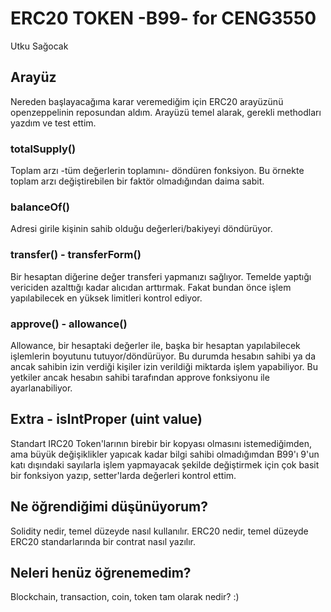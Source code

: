 # ERC20 TOKEN -B99- for CENG3550
Utku Sağocak

## Arayüz
Nereden başlayacağıma karar veremediğim için ERC20 arayüzünü openzeppelinin reposundan aldım. 
Arayüzü temel alarak, gerekli methodları yazdım ve test ettim.

### totalSupply()
Toplam arzı -tüm değerlerin toplamını- döndüren fonksiyon. Bu örnekte toplam arzı değiştirebilen bir faktör olmadığından daima sabit.

### balanceOf()
   Adresi girile kişinin sahib olduğu değerleri/bakiyeyi döndürüyor.

### transfer() - transferForm()
Bir hesaptan diğerine değer transferi yapmanızı sağlıyor. Temelde yaptığı vericiden azalttığı kadar alıcıdan arttırmak. Fakat bundan önce işlem yapılabilecek en yüksek limitleri kontrol ediyor.

### approve() - allowance()
Allowance, bir hesaptaki değerler ile, başka bir hesaptan yapılabilecek işlemlerin boyutunu tutuyor/döndürüyor. Bu durumda hesabın sahibi ya da ancak sahibin izin verdiği kişiler izin verildiği miktarda işlem yapabiliyor.
Bu yetkiler ancak hesabın sahibi tarafından approve fonksiyonu ile ayarlanabiliyor.

## Extra - isIntProper (uint value)
Standart IRC20 Token'larının birebir bir kopyası olmasını istemediğimden, ama büyük değişiklikler yapıcak kadar bilgi sahibi olmadığımdan B99'ı 9'un katı dışındaki sayılarla işlem yapmayacak şekilde değiştirmek için çok basit bir fonksiyon yazıp, setter'larda değerleri kontrol ettim.

## Ne öğrendiğimi düşünüyorum?
Solidity nedir, temel düzeyde nasıl kullanılır. ERC20 nedir, temel düzeyde ERC20 standarlarında bir contrat nasıl yazılır.

## Neleri henüz öğrenemedim?
Blockchain, transaction, coin, token tam olarak nedir? :)
